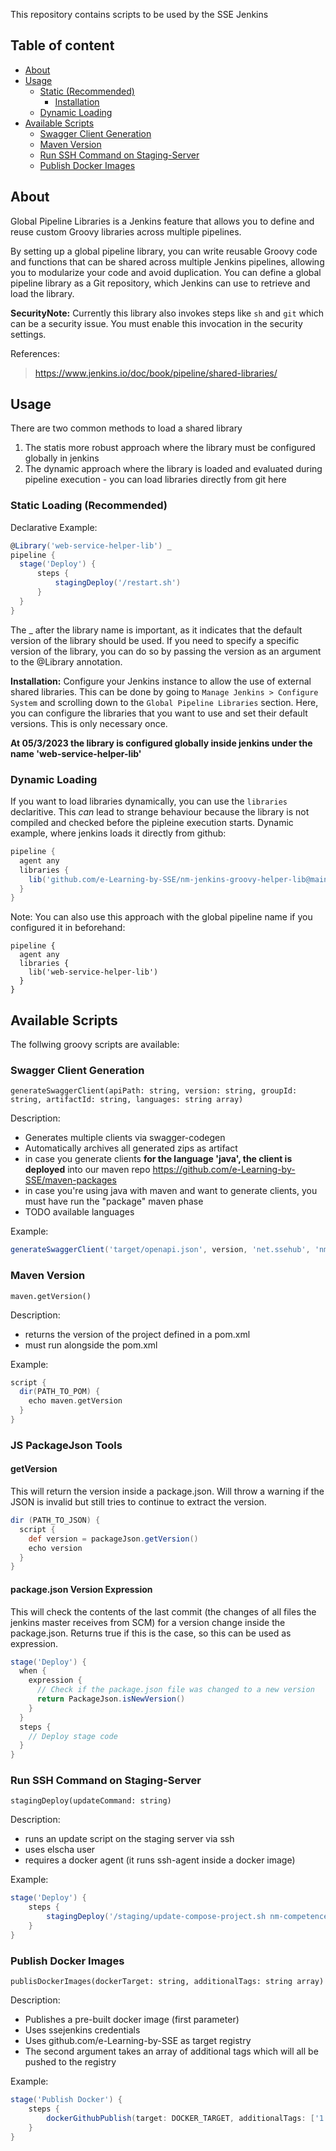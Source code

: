 This repository contains scripts to be used by the SSE Jenkins

## Table of content
- [About](#about)
- [Usage](#usage)
  - [Static (Recommended)](#static-recommended)
    - [Installation](#installation)
  - [Dynamic Loading](#dynamic-loading)
- [Available Scripts](#available-scripts)
  - [Swagger Client Generation](#swagger-client-generation)
  - [Maven Version](#maven-version)
  - [Run SSH Command on Staging-Server](#run-ssh-command-on-staging-server)
  - [Publish Docker Images](#publish-docker-images)


## About 

Global Pipeline Libraries is a Jenkins feature that allows you to define and reuse custom Groovy libraries across multiple pipelines.

By setting up a global pipeline library, you can write reusable Groovy code and functions that can be shared across multiple Jenkins pipelines, allowing you to modularize your code and avoid duplication. You can define a global pipeline library as a Git repository, which Jenkins can use to retrieve and load the library.


**SecurityNote:**
Currently this library also invokes steps like `sh` and `git` which can be a security issue. You must enable this invocation in the security settings. 

References:
> https://www.jenkins.io/doc/book/pipeline/shared-libraries/

## Usage
There are two common methods to load a shared library

1. The statis more robust approach where the library must be configured globally in jenkins
2. The dynamic approach where the library is loaded and evaluated during pipeline execution - you can load libraries directly from git here

### Static Loading (Recommended)
Declarative Example:
```groovy
@Library('web-service-helper-lib') _
pipeline {
  stage('Deploy') {
      steps {
          stagingDeploy('/restart.sh')
      }
  }
}
```
The _ after the library name is important, as it indicates that the default version of the library should be used. If you need to specify a specific version of the library, you can do so by passing the version as an argument to the @Library annotation.

**Installation:**
Configure your Jenkins instance to allow the use of external shared libraries. This can be done by going to `Manage Jenkins > Configure System` and scrolling down to the `Global Pipeline Libraries` section. Here, you can configure the libraries that you want to use and set their default versions.
This is only necessary once.

**At 05/3/2023 the library is configured globally inside jenkins under the name 'web-service-helper-lib'**

### Dynamic Loading

If you want to load libraries dynamically, you can use the `libraries` declaritive. This *can* lead to strange behaviour because the library is not compiled and checked before the pipleine execution starts. 
Dynamic example, where jenkins loads it directly from github:

```groovy
pipeline {
  agent any
  libraries {
    lib('github.com/e-Learning-by-SSE/nm-jenkins-groovy-helper-lib@main')
  }
}
```

Note: You can also use this approach with the global pipeline name if you configured it in beforehand:
```
pipeline {
  agent any
  libraries {
    lib('web-service-helper-lib')
  }
}
```

## Available Scripts
The follwing groovy scripts are available:

### Swagger Client Generation
```
generateSwaggerClient(apiPath: string, version: string, groupId: string, artifactId: string, languages: string array)
```
Description:

- Generates multiple clients via swagger-codegen
- Automatically archives all generated zips as artifact
- in case you generate clients **for the language 'java', the client is deployed** into our maven repo https://github.com/e-Learning-by-SSE/maven-packages
- in case you're using java with maven and want to generate clients, you must have run the "package" maven phase
- TODO available languages

Example: 
```groovy
generateSwaggerClient('target/openapi.json', version, 'net.ssehub', 'nm-facade-service', ['javascript', 'typescript-angular'])
```

### Maven Version

```
maven.getVersion()
```
Description: 

- returns the version of the project defined in a pom.xml
- must run alongside the pom.xml

Example: 
```groovy
script {
  dir(PATH_TO_POM) {
    echo maven.getVersion
  }
}
```
### JS PackageJson Tools

#### getVersion
This will return the version inside a package.json. Will throw a warning if the JSON is invalid but still tries to continue to extract the version. 

```groovy
dir (PATH_TO_JSON) {
  script {
    def version = packageJson.getVersion()
    echo version
  }
}
```

#### package.json Version Expression
This will check the contents of the last commit (the changes of all files the jenkins master receives from SCM) for a version change inside the package.json. Returns true if this is the case, so this can be used as expression. 

```groovy
stage('Deploy') {
  when {
    expression {
      // Check if the package.json file was changed to a new version
      return PackageJson.isNewVersion()
    }
  }
  steps {
    // Deploy stage code
  }
}
```


### Run SSH Command on Staging-Server 

```
stagingDeploy(updateCommand: string)
```

Description: 

- runs an update script on the staging server via ssh
- uses elscha user
- requires a docker agent (it runs ssh-agent inside a docker image)

Example: 

```groovy
stage('Deploy') {
    steps {
        stagingDeploy('/staging/update-compose-project.sh nm-competence-repository')
    }
}
```

### Publish Docker Images

```
publisDockerImages(dockerTarget: string, additionalTags: string array) 
```

Description: 

- Publishes a pre-built docker image (first parameter) 
- Uses ssejenkins credentials
- Uses github.com/e-Learning-by-SSE as target registry 
- The second argument takes an array of additional tags which will all be pushed to the registry


Example: 
```groovy
stage('Publish Docker') {
    steps {
        dockerGithubPublish(target: DOCKER_TARGET, additionalTags: ['1.0.0', 'unstable'])
    }
}
```
